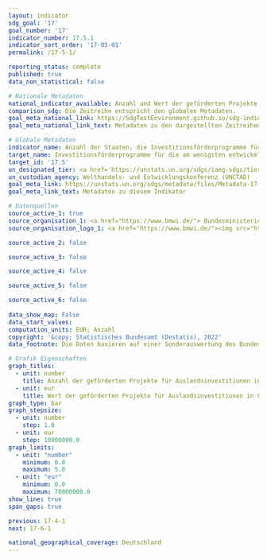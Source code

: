 ```yaml
---
layout: indicator    
sdg_goal: '17'    
goal_number: '17'    
indicator_number: 17.5.1    
indicator_sort_order: '17-05-01'    
permalink: /17-5-1/    

reporting_status: complete    
published: true    
data_non_statistical: false    

# Nationale Metadaten    
national_indicator_available: Anzahl und Wert der geförderten Projekte für Auslandsinvestitionen in den am wenigsten entwickelten Ländern (LDCs)    
comparison_sdg: Die Zeitreihe entspricht den globalen Metadaten.    
goal_meta_national_link: https://SdgTestEnvironment.github.io/sdg-indicators/public/MetaDe/17.5.1.pdf    
goal_meta_national_link_text: Metadaten zu den dargestellten Zeitreihen    

# Globale Metadaten    
indicator_name: Anzahl der Staaten, die Investitionsförderprogramme für die Entwicklungsländer, einschließlich der am wenigsten entwickelten Länder, beschließen und umsetzen    
target_name: Investitionsförderprogramme für die am wenigsten entwickelten Länder beschließen und umsetzen    
target_id: '17.5'    
un_designated_tier: <a href='https://unstats.un.org/sdgs/iaeg-sdgs/tier-classification/' title='Klicken Sie hier um weitere Informationen zur UN-Tier-Klassifikation zu erhalten.'  target='_blank'>Tier II</a>    
un_custodian_agency: Welthandels- und Entwicklungskonferenz (UNCTAD)    
goal_meta_link: https://unstats.un.org/sdgs/metadata/files/Metadata-17-05-01.pdf    
goal_meta_link_text: Metadaten zu diesem Indikator        

# Datenquellen
source_active_1: true
source_organisation_1: <a href="https://www.bmwi.de/"> Bundesministerium für Wirtschaft und Klimaschutz (BMWK) </a>
source_organisation_logo_1: <a href="https://www.bmwi.de/"><img src="https://g205sdgs.github.io/sdg-indicators/public/OrgImgDe/bmwk.png" alt="Logo bmwk" style="height:60px; width:148px"/></a>

source_active_2: false

source_active_3: false

source_active_4: false

source_active_5: false

source_active_6: false
    
data_show_map: False    
data_start_values:     
computation_units: EUR; Anzahl    
copyright: '&copy; Statistisches Bundesamt (Destatis), 2022'    
data_footnote: Die Daten basieren auf einer Sonderauswertung des Bundesministeriums für Wirtschaft und Klimaschutz und sind nicht öffentlich zugänglich.    

# Grafik Eigenschaften    
graph_titles:
  - unit: number
    title: Anzahl der geförderten Projekte für Auslandsinvestitionen in LDCs
  - unit: eur
    title: Wert der geförderten Projekte für Auslandsinvestitionen in LDCs    
graph_type: bar
graph_stepsize: 
  - unit: number
    step: 1.0
  - unit: eur
    step: 10000000.0    
graph_limits:
  - unit: "number"
    minimum: 0.0
    maximum: 5.0
  - unit: "eur"
    minimum: 0.0
    maximum: 70000000.0
show_line: true
span_gaps: true    

previous: 17-4-1    
next: 17-6-1    

national_geographical_coverage: Deutschland    
---
```


<span></span>